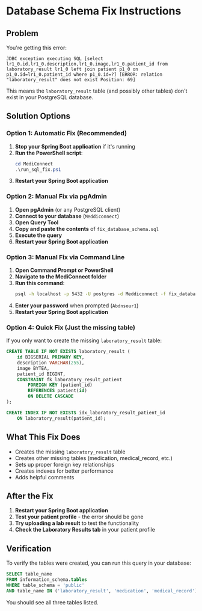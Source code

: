 # Database Schema Fix Instructions

## Problem
You're getting this error:
```
JDBC exception executing SQL [select lr1_0.id,lr1_0.description,lr1_0.image,lr1_0.patient_id from laboratory_result lr1_0 left join patient p1_0 on p1_0.id=lr1_0.patient_id where p1_0.id=?] [ERROR: relation "laboratory_result" does not exist Position: 69]
```

This means the `laboratory_result` table (and possibly other tables) don't exist in your PostgreSQL database.

## Solution Options

### Option 1: Automatic Fix (Recommended)
1. **Stop your Spring Boot application** if it's running
2. **Run the PowerShell script**:
   ```powershell
   cd MediConnect
   .\run_sql_fix.ps1
   ```
3. **Restart your Spring Boot application**

### Option 2: Manual Fix via pgAdmin
1. **Open pgAdmin** (or any PostgreSQL client)
2. **Connect to your database** (`Meddiconnect`)
3. **Open Query Tool**
4. **Copy and paste the contents** of `fix_database_schema.sql`
5. **Execute the query**
6. **Restart your Spring Boot application**

### Option 3: Manual Fix via Command Line
1. **Open Command Prompt or PowerShell**
2. **Navigate to the MediConnect folder**
3. **Run this command**:
   ```bash
   psql -h localhost -p 5432 -U postgres -d Meddiconnect -f fix_database_schema.sql
   ```
4. **Enter your password** when prompted (`Abdnsour1`)
5. **Restart your Spring Boot application**

### Option 4: Quick Fix (Just the missing table)
If you only want to create the missing `laboratory_result` table:

```sql
CREATE TABLE IF NOT EXISTS laboratory_result (
    id BIGSERIAL PRIMARY KEY,
    description VARCHAR(255),
    image BYTEA,
    patient_id BIGINT,
    CONSTRAINT fk_laboratory_result_patient 
        FOREIGN KEY (patient_id) 
        REFERENCES patient(id) 
        ON DELETE CASCADE
);

CREATE INDEX IF NOT EXISTS idx_laboratory_result_patient_id 
    ON laboratory_result(patient_id);
```

## What This Fix Does
- Creates the missing `laboratory_result` table
- Creates other missing tables (medication, medical_record, etc.)
- Sets up proper foreign key relationships
- Creates indexes for better performance
- Adds helpful comments

## After the Fix
1. **Restart your Spring Boot application**
2. **Test your patient profile** - the error should be gone
3. **Try uploading a lab result** to test the functionality
4. **Check the Laboratory Results tab** in your patient profile

## Verification
To verify the tables were created, you can run this query in your database:
```sql
SELECT table_name 
FROM information_schema.tables 
WHERE table_schema = 'public' 
AND table_name IN ('laboratory_result', 'medication', 'medical_record');
```

You should see all three tables listed.
